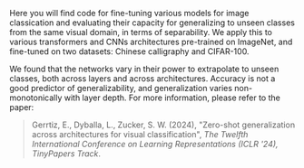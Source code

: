 
Here you will find code for fine-tuning various models for image classication and evaluating their capacity for generalizing to unseen classes from the same visual domain, in terms of separability. We apply this to various transformers and CNNs architectures pre-trained on ImageNet, and fine-tuned on two datasets: Chinese calligraphy and CIFAR-100.

We found that the networks vary in their power to extrapolate to unseen classes, both across layers and across architectures. Accuracy is not a good predictor of generalizability, and generalization varies non-monotonically with layer depth. For more information, please refer to the paper:

> Gerrtiz, E., Dyballa, L., Zucker, S. W. (2024), "Zero-shot generalization across architectures for visual classification", _The Twelfth International Conference on Learning Representations (ICLR '24), TinyPapers Track_.

